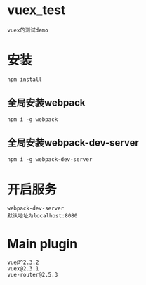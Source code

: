 # vuex_test
    vuex的测试demo
# 安装
    npm install
## 全局安装webpack
    npm i -g webpack
## 全局安装webpack-dev-server
    npm i -g webpack-dev-server
# 开启服务
    webpack-dev-server
    默认地址为localhost:8080
# Main plugin
    vue@^2.3.2
    vuex@2.3.1
    vue-router@2.5.3
